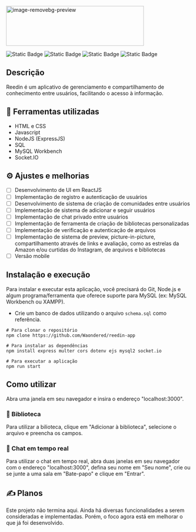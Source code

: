 <p align="left">
<img width="374" height="108" alt="image-removebg-preview" src="https://github.com/user-attachments/assets/3e37ad73-153d-49f0-a81c-516c9839d288" />
</p>

![Static Badge](https://img.shields.io/badge/Javascript-yellow) ![Static Badge](https://img.shields.io/badge/NodeJS-green) ![Static Badge](https://img.shields.io/badge/Socket.IO-purple) ![Static Badge](https://img.shields.io/badge/SQL-blue) 







## Descrição
 Reedin é um aplicativo de gerenciamento e compartilhamento de conhecimento entre usuários, facilitando o acesso à informação.
## :hammer: Ferramentas utilizadas
- HTML e CSS
- Javascript
- NodeJS (ExpressJS)
- SQL
- MySQL Workbench
- Socket.IO

## :gear: Ajustes e melhorias
- [ ] Desenvolvimento de UI em ReactJS
- [ ] Implementação de registro e autenticação de usuários
- [ ] Desenvolvimento de sistema de criação de comunidades entre usuários
- [ ] Implementação de sistema de adicionar e seguir usuários
- [ ] Implementação de chat privado entre usuários
- [ ] Implementação de ferramenta de criação de bibliotecas personalizadas
- [ ] Implementação de verificação e autenticação de arquivos
- [ ] Implementação de sistema de preview, picture-in-picture, compartilhamento através de links e avaliação, como as estrelas da Amazon e/ou curtidas do Instagram, de arquivos e bibliotecas
- [ ] Versão mobile

## Instalação e execução
 Para instalar e executar esta aplicação, você precisará do Git, Node.js e algum programa/ferramenta que oferece suporte para MySQL (ex: MySQL Workbench ou XAMPP).

- Crie um banco de dados utilizando o arquivo ``` schema.sql ``` como referência.

```console
# Para clonar o repositório
npm clone https://github.com/Waondered/reedin-app

# Para instalar as dependências
npm install express multer cors dotenv ejs mysql2 socket.io

# Para executar a aplicação
npm run start
```
## Como utilizar
 Abra uma janela em seu navegador e insira o endereço "localhost:3000".
### :blue_book: Biblioteca
 Para utilizar a bilioteca, clique em "Adicionar à biblioteca", selecione o arquivo e preencha os campos.

### :speech_balloon: Chat em tempo real
 Para utilizar o chat em tempo real, abra duas janelas em seu navegador com o endereço "localhost:3000", defina seu nome em "Seu nome", crie ou se junte a uma sala em "Bate-papo" e clique em "Entrar".

## ✍️ Planos
 Este projeto não termina aqui. Ainda há diversas funcionalidades a serem consideradas e implementadas. Porém, o foco agora está em melhorar o que já foi desenvolvido. 
